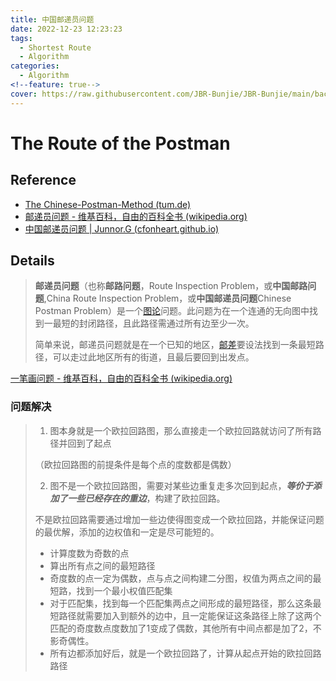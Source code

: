 ```yaml
---
title: 中国邮递员问题
date: 2022-12-23 12:23:23
tags:
  - Shortest Route
  - Algorithm
categories:
  - Algorithm
<!--feature: true-->
cover: https://raw.githubusercontent.com/JBR-Bunjie/JBR-Bunjie/main/back.jpg
---
```


# The Route of the Postman

## Reference

- [The Chinese-Postman-Method (tum.de)](https://algorithms.discrete.ma.tum.de/graph-algorithms/directed-chinese-postman/index_en.html)
- [邮递员问题 - 维基百科，自由的百科全书 (wikipedia.org)](https://zh.wikipedia.org/wiki/邮递员问题)
- [中国邮递员问题 | Junnor.G (cfonheart.github.io)](https://cfonheart.github.io/2018/04/19/中国邮递员问题/)

## Details

>**邮递员问题**（也称**邮路问题**，Route Inspection Problem，或**中国邮路问题**,China Route Inspection Problem，或**中国邮递员问题**Chinese Postman Problem）是一个[图论](https://zh.wikipedia.org/wiki/图论)问题。此问题为在一个连通的无向图中找到一最短的封闭路径，且此路径需通过所有边至少一次。
>
>简单来说，邮递员问题就是在一个已知的地区，[邮差](https://zh.wikipedia.org/wiki/郵差)要设法找到一条最短路径，可以走过此地区所有的街道，且最后要回到出发点。

[一笔画问题 - 维基百科，自由的百科全书 (wikipedia.org)](https://zh.wikipedia.org/wiki/一笔画问题)

###  问题解决

>1. 图本身就是一个欧拉回路图，那么直接走一个欧拉回路就访问了所有路径并回到了起点
>
>   （欧拉回路图的前提条件是每个点的度数都是偶数）
>
>   
>
>2. 图不是一个欧拉回路图，需要对某些边重复走多次回到起点，***等价于添加了一些已经存在的重边***，构建了欧拉回路。
>
>   不是欧拉回路需要通过增加一些边使得图变成一个欧拉回路，并能保证问题的最优解，添加的边权值和一定是尽可能短的。
>
>   - 计算度数为奇数的点
>   - 算出所有点之间的最短路径
>   - 奇度数的点一定为偶数，点与点之间构建二分图，权值为两点之间的最短路，找到一个最小权值匹配集
>   - 对于匹配集，找到每一个匹配集两点之间形成的最短路径，那么这条最短路径就需要加入到额外的边中，且一定能保证这条路径上除了这两个匹配的奇度数点度数加了1变成了偶数，其他所有中间点都是加了2，不影奇偶性。
>   - 所有边都添加好后，就是一个欧拉回路了，计算从起点开始的欧拉回路路径
